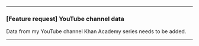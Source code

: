 ***

### [Feature request] YouTube channel data

Data from my YouTube channel Khan Academy series needs to be added.

***
